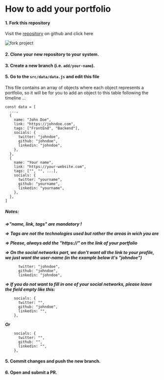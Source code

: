 # How to add your portfolio

#### 1. Fork this repository

Visit the [repository](https://github.com/ln-dev7/world-porfolios) on github and click here

![fork project](https://world-portfolios.vercel.app/assets/contribut/1.png)

#### 2. Clone your new repository to your system.

#### 3. Create a new branch (i.e. `add/your-name`).

#### 5. Go to the `src/data/data.js` and edit this file

This file contains an array of objects where each object represents a portfolio, so it will be for you to add an object to this table following the timeline ...

```
const data = [
  ...,
  {
​    name: "John Doe",
​    link: "https://johndoe.com",
​    tags: ["FrontEnd", "Backend"],
    socials: {
      twitter: "johndoe",
      github: "johndoe",
      linkedin: "johndoe",
    },
  },
  {
​    name: "Your name",
​    link: "https://your-website.com",
​    tags: ["", "", ...],
    socials: {
      twitter: "yourname",
      github: "yourname",
      linkedin: "yourname",
    },
  },
]
```

##### Notes:

**_=>"name, link, tags" are mandatory !_**

**_=> Tags are not the technologies used but rather the areas in wich you are_**

**_=> Please, always add the "https://" on the link of your portfolio_**

**_=> On the social networks part, we don't want all the link to your profile, we just want the user-name (in the example below it's "johndoe")_**

```
      twitter: "johndoe",
      github: "johndoe",
      linkedin: "johndoe",
```

**_=> If you do not want to fill in one of your social networks, please leave the field empty like this:_**

```
    socials: {
      twitter: "",
      github: "johndoe",
      linkedin: "",
    },
```

**_Or_**

```
    socials: {
      twitter: "",
      github: "",
      linkedin: "",
    },
```

#### 5. Commit changes and push the new branch.

#### 6. Open and submit a PR.
